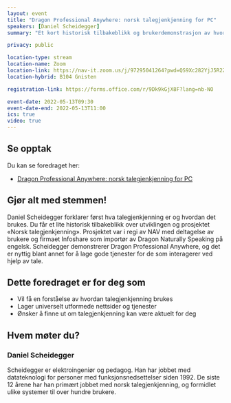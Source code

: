 ```yaml
---
layout: event
title: "Dragon Professional Anywhere: norsk talegjenkjenning for PC"
speakers: [Daniel Scheidegger]
summary: "Et kort historisk tilbakeblikk og brukerdemonstrasjon av hvordan talegjenkjenning fungerer for å styre PCen og diktere tekst."

privacy: public

location-type: stream
location-name: Zoom
location-link: https://nav-it.zoom.us/j/97295041264?pwd=QS9Xc282YjJ5R2ZGMUFUK3FjT1Z2QT09
location-hybrid: B104 Gnisten

registration-link: https://forms.office.com/r/9Dk9kGjX8F?lang=nb-NO

event-date: 2022-05-13T09:30
event-date-end: 2022-05-13T11:00
ics: true
video: true
---
```

## Se opptak

Du kan se foredraget her:
- [Dragon Professional Anywhere: norsk talegjenkjenning for PC](https://www.youtube.com/watch?v=KOii8VFWq_U&t=10s)



## Gjør alt med stemmen!
Daniel Scheidegger forklarer først hva talegjenkjenning er og hvordan det brukes. Du får et lite historisk tilbakeblikk over utviklingen og prosjektet «Norsk talegjenkjenning». Prosjektet var i regi av NAV med deltagelse av brukere og  firmaet Infoshare som importør av Dragon Naturally Speaking på engelsk. Scheidegger demonstrerer Dragon Professional Anywhere, og det er nyttig blant annet for å lage gode tjenester for de som interagerer ved hjelp av tale.

## Dette foredraget er for deg som
- Vil få en forståelse av hvordan talegjenkjenning brukes
- Lager universelt utformede nettsider og tjenester
- Ønsker å finne ut om talegjenkjenning kan være aktuelt for deg

## Hvem møter du?

### Daniel Scheidegger
Scheidegger er elektroingeniør og pedagog. Han har jobbet med datateknologi for personer med funksjonsnedsettelser siden 1992. De siste 12 årene har han primært jobbet  med norsk talegjenkjenning, og formidlet ulike systemer til over hundre brukere.
